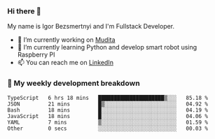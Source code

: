 ### Hi there 👋

My name is Igor Bezsmertnyi and I'm Fullstack Developer.

- 🔭 I’m currently working on [Mudita](https://mudita.com/)
- 🌱 I’m currently learning Python and develop smart robot using Raspberry PI
- 📫 You can reach me on [LinkedIn](https://www.linkedin.com/in/igor-bezsmertnyi-529522114/)

### 🧮 My weekly development breakdown
<!--START_SECTION:waka-->

```text
TypeScript   6 hrs 18 mins   █████████████████████▒░░░   85.18 %
JSON         21 mins         █▒░░░░░░░░░░░░░░░░░░░░░░░   04.92 %
Bash         18 mins         █░░░░░░░░░░░░░░░░░░░░░░░░   04.19 %
JavaScript   18 mins         █░░░░░░░░░░░░░░░░░░░░░░░░   04.06 %
YAML         7 mins          ▒░░░░░░░░░░░░░░░░░░░░░░░░   01.59 %
Other        0 secs          ░░░░░░░░░░░░░░░░░░░░░░░░░   00.03 %
```

<!--END_SECTION:waka-->

<!--
**igorbezsmertnyi/igorbezsmertnyi** is a ✨ _special_ ✨ repository because its `README.md` (this file) appears on your GitHub profile.

Here are some ideas to get you started:

- 🔭 I’m currently working on ...
- 🌱 I’m currently learning ...
- 👯 I’m looking to collaborate on ...
- 🤔 I’m looking for help with ...
- 💬 Ask me about ...
- 📫 How to reach me: ...
- 😄 Pronouns: ...
- ⚡ Fun fact: ...
-->
